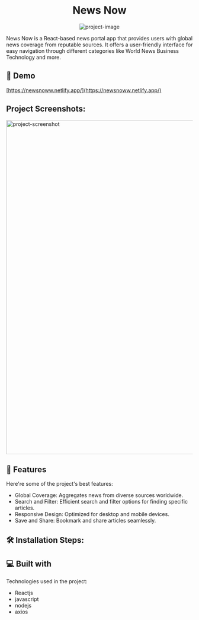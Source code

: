 <h1 align="center" id="title">News Now</h1>

<p align="center"><img src="https://socialify.git.ci/awindsr/NewsNow/image?description=1&amp;descriptionEditable=News%20Now%20delivers%20a%20streamlined%20news%20consumption%20experience%2C%20keeping%20users%20informed%20with%20ease%20and%20efficiency%20across%20devices.&amp;font=KoHo&amp;language=1&amp;name=1&amp;owner=1&amp;pattern=Plus&amp;stargazers=1&amp;theme=Dark" alt="project-image"></p>

<p id="description">News Now is a React-based news portal app that provides users with global news coverage from reputable sources. It offers a user-friendly interface for easy navigation through different categories like World News Business Technology and more.</p>

<h2>🚀 Demo</h2>

[https://newsnoww.netlify.app/](https://newsnoww.netlify.app/)

<h2>Project Screenshots:</h2>

<img src="https://i.postimg.cc/rms1tz9N/sgw-NQg-Nh-P3c.png" alt="project-screenshot" width="1440" height="900/">

  
  
<h2>🧐 Features</h2>

Here're some of the project's best features:

*   Global Coverage: Aggregates news from diverse sources worldwide.
*   Search and Filter: Efficient search and filter options for finding specific articles.
*   Responsive Design: Optimized for desktop and mobile devices.
*   Save and Share: Bookmark and share articles seamlessly.

<h2>🛠️ Installation Steps:</h2>

  
  
<h2>💻 Built with</h2>

Technologies used in the project:

*   Reactjs
*   javascript
*   nodejs
*   axios
